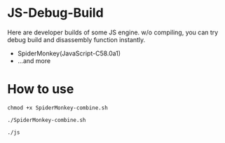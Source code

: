 # JS-Debug-Build
Here are developer builds of some JS engine. w/o compiling, you can try debug build and disassembly function instantly.
* SpiderMonkey(JavaScript-C58.0a1)
* ...and more
# How to use
`chmod +x SpiderMonkey-combine.sh`

`./SpiderMonkey-combine.sh`

`./js`
